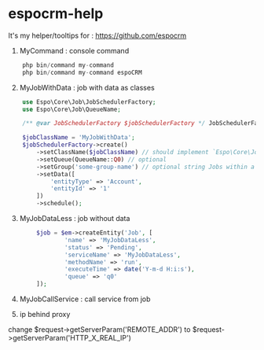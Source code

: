 # espocrm-help


It's my helper/tooltips for : https://github.com/espocrm 

1) MyCommand : console command

```php
	php bin/command my-command
	php bin/command my-command espoCRM
```

2) MyJobWithData : job with data as classes 

```php
	use Espo\Core\Job\JobSchedulerFactory;
	use Espo\Core\Job\QueueName;

	/** @var JobSchedulerFactory $jobSchedulerFactory */ JobSchedulerFactory as a constructor dependency

	$jobClassName = 'MyJobWithData';
	$jobSchedulerFactory->create()
	    ->setClassName($jobClassName) // should implement `Espo\Core\Job\Job` interface
	    ->setQueue(QueueName::Q0) // optional
	    ->setGroup('some-group-name') // optional string Jobs within a group will run one-by-one.
	    ->setData([
	        'entityType' => 'Account',
	        'entityId' => '1'
	    ])
	    ->schedule();
```

3) MyJobDataLess : job without data

```php
        $job = $em->createEntity('Job', [
                'name' => 'MyJobDataLess',
                'status' => 'Pending',
                'serviceName' => 'MyJobDataLess',
                'methodName' => 'run',
                'executeTime' => date('Y-m-d H:i:s'),
    			'queue' => 'q0'
        ]);
```

4) MyJobCallService : call service from job

5) ip behind proxy

change $request->getServerParam('REMOTE_ADDR') to  $request->getServerParam('HTTP_X_REAL_IP')
